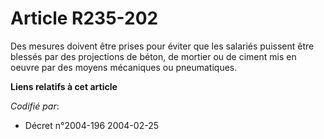 # Article R235-202

Des mesures doivent être prises pour éviter que les salariés puissent être blessés par des projections de béton, de mortier
ou de ciment mis en oeuvre par des moyens mécaniques ou pneumatiques.

**Liens relatifs à cet article**

_Codifié par_:

  - Décret n°2004-196 2004-02-25
